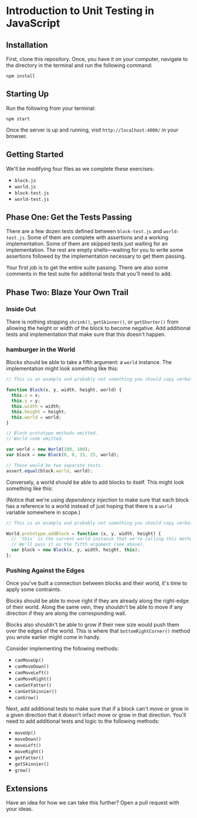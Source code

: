 # Introduction to Unit Testing in JavaScript

## Installation

First, clone this repository. Once, you have it on your computer, navigate to the directory in the terminal and run the following command:

```
npm install
```

## Starting Up

Run the following from your terminal:

```
npm start
```

Once the server is up and running, visit `http://localhost:4000/` in your browser.

## Getting Started

We'll be modifying four files as we complete these exercises:

- `block.js`
- `world.js`
- `block-test.js`
- `world-test.js`

## Phase One: Get the Tests Passing

There are a few dozen tests defined between `block-test.js` and `world-test.js`. Some of them are complete with assertions and a working implementation. Some of them are skipped tests just waiting for an implementation. The rest are empty shells—waiting for you to write some assertions followed by the implementation necessary to get them passing.

Your first job is to get the entire suite passing. There are also some comments in the test suite for additonal tests that you'll need to add.

## Phase Two: Blaze Your Own Trail

### Inside Out

There is nothing stopping `shrink()`, `getSkinner()`, or `getShorter()` from allowing the height or width of the block to become negative. Add additional tests and implementation that make sure that this doesn't happen.

### hamburger in the World

Blocks should be able to take a fifth argument: a `world` instance. The implementation might look something like this:

```js
// This is an example and probably not something you should copy verbatim.

function Block(x, y, width, height, world) {
  this.x = x;
  this.y = y;
  this.width = width;
  this.height = height;
  this.world = world;
}

// Block prototype methods omitted.
// World code omitted.

var world = new World(100, 100);
var block = new Block(0, 0, 25, 25, world);

// These would be two separate tests.
assert.equal(block.world, world);
```

Conversely, a world should be able to add blocks to itself. This might look something like this:

(Notice that we're using _dependency injection_ to make sure that each block has a reference to a world instead of just hoping that there is a `world` variable somewhere in scope.)

```js
// This is an example and probably not something you should copy verbatim.

World.prototype.addBlock = function (x, y, width, height) {
  // `this` is the current world instance that we're calling this method on.
  // We'll pass it as the fifth argument (see above).
  var block = new Block(x, y, width, height, this);
};
```

### Pushing Against the Edges

Once you've built a connection between blocks and their world, it's time to apply some contraints.

Blocks should be able to move right if they are already along the right-edge of their world. Along the same vein, they shouldn't be able to move if any direction if they are along the corresponding wall.

Blocks also shouldn't be able to grow if their new size would push them over the edges of the world. This is where that `bottomRightCorner()` method you wrote earlier might come in handy.

Consider implementing the following methods:

- `canMoveUp()`
- `canMoveDown()`
- `canMoveLeft()`
- `canMoveRight()`
- `canGetFatter()`
- `canGetSkinnier()`
- `canGrow()`

Next, add additional tests to make sure that if a block can't move or grow in a given direction that it doesn't infact move or grow in that direction. You'll need to add additional tests and logic to the following methods:

- `moveUp()`
- `moveDown()`
- `moveLeft()`
- `moveRight()`
- `getFatter()`
- `getSkinnier()`
- `grow()`

## Extensions

Have an idea for how we can take this further? Open a pull request with your ideas.
